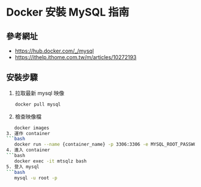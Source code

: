 # Docker 安裝 MySQL 指南

## 參考網址
- https://hub.docker.com/_/mysql
- https://ithelp.ithome.com.tw/m/articles/10272193

## 安裝步驟
1. 拉取最新 mysql 映像
   ```bash
   docker pull mysql
2. 檢查映像檔
  ```bash
     docker images
3. 運作 container
  ```bash
     docker run --name {container_name} -p 3306:3306 -e MYSQL_ROOT_PASSWORD={password} -d mysql
4. 進入 container
  ```bash
     docker exec -it mtsqlz bash
5. 登入 mysql
  ```bash
     mysql -u root -p
